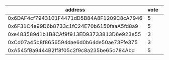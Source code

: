 address|vote|timestamp|signature
---|---|---|---
0x6DAF4cf7943101F4471dD5B84A8F1209C8cA7946|5|1605029633|0xb7115d0c64ec01f08c06e84883964652e6cf033becbec395319aa8d51f7a6ed839c17e738d4f682e2dfb1f31cc9dda736514131a5a1fc6067ed5966aa7da4da81c
0x6F31C4e99D6b8733c1fC24E70b6150faaA5fd8a9|5|1605030733|0x57b5a13b7ed1a73a73e2792325217684ddee0fb9f24ee9bb63ab93572255be815f4d76625b07c00b1f457a9ab9ae20a20c0307f8e70f88e43b5db590692cd3c81c
0xe483589d1b1B8CAf9f913ED93733813D6e923e55|3|1605031520|0xf1c1e308633738f03dbe03274be4956e5b0b6dd929a7691fa0c10c41c3bcbef77e5f3c0bf79d1bdddd78f357da20e217395b95c6dcbe31d58fd17c6fcf2c32ab1c
0xCd07a45b8f8656594dae6d0b64de50ae73Ffe375|3|1605031617|0xd6fd5dd4cb21da27afaed88878b48a16d146a5f85df982aedc630a1035b8b00f498ed648c204c8c37e00e2546da6b84dae7db67b1fa7754ba49eef8c25fd8b401c
0xA545fBa9444B2ff8f05c2f9c8a235be65c784Abd|5|1605041500|0xa0da87adc6cc84136aff7ce8d41d5c1388e434d2f6fff6ed81001cc4b761df50591868653081c5dc89215bd2ee889a38a5ca42df0e781c6f4240816cae155eda1b